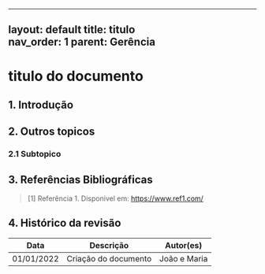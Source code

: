 <!-- deve alterar os campos abaixo para a visualização no gitpages -->
---
layout: default
title: titulo   
nav_order: 1
parent: Gerência
---

# titulo do documento

<!-- topicos com numerações -->
## 1. Introdução

<!-- Aqui deve ter uma introdução basica do documento -->

## 2. Outros topicos

<!-- Aqui deve ter conteudo do documento -->

### 2.1 Subtopico

<!-- Aqui deve ter conteudo do subtopico -->

## 3. Referências Bibliográficas

<!-- Aqui deve ter as Referências com suas respectivas numerações -->
> [1] Referência 1. Disponivel em: https://www.ref1.com/

## 4. Histórico da revisão

<!-- Aqui deve ter o Histórico da revisão com data, descrição e autores-->
|**Data**|**Descrição**|**Autor(es)**|
|--------|-------------|-------------|
|01/01/2022|Criação do documento| João e Maria|
